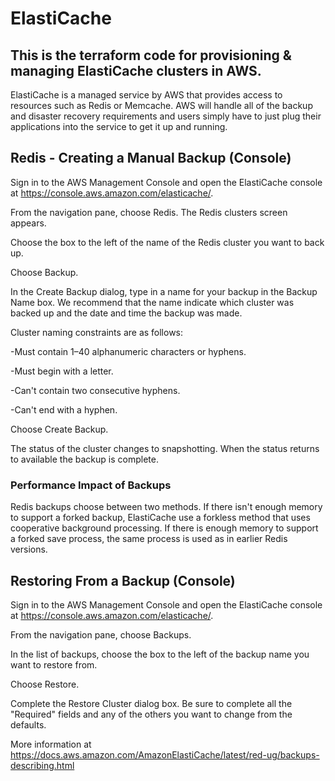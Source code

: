 # ElastiCache

## This is the terraform code for provisioning & managing ElastiCache clusters in AWS.

ElastiCache is a managed service by AWS that provides access to resources such as Redis or Memcache.
AWS will handle all of the backup and disaster recovery requirements and users simply have to just plug their applications into the service to get it up and running.

## Redis - Creating a Manual Backup (Console)

Sign in to the AWS Management Console and open the ElastiCache console at https://console.aws.amazon.com/elasticache/.

From the navigation pane, choose Redis. The Redis clusters screen appears.

Choose the box to the left of the name of the Redis cluster you want to back up.

Choose Backup.

In the Create Backup dialog, type in a name for your backup in the Backup Name box. We recommend that the name indicate which cluster was backed up and the date and time the backup was made.

Cluster naming constraints are as follows:

-Must contain 1–40 alphanumeric characters or hyphens.

-Must begin with a letter.

-Can't contain two consecutive hyphens.

-Can't end with a hyphen.

Choose Create Backup.

The status of the cluster changes to snapshotting. When the status returns to available the backup is complete.

### Performance Impact of Backups
Redis backups choose between two methods. If there isn't enough memory to support a forked backup, ElastiCache use a forkless method that uses cooperative background processing. If there is enough memory to support a forked save process, the same process is used as in earlier Redis versions.

## Restoring From a Backup (Console)

Sign in to the AWS Management Console and open the ElastiCache console at https://console.aws.amazon.com/elasticache/.

From the navigation pane, choose Backups.

In the list of backups, choose the box to the left of the backup name you want to restore from.

Choose Restore.

Complete the Restore Cluster dialog box. Be sure to complete all the "Required" fields and any of the others you want to change from the defaults.

More information at https://docs.aws.amazon.com/AmazonElastiCache/latest/red-ug/backups-describing.html

